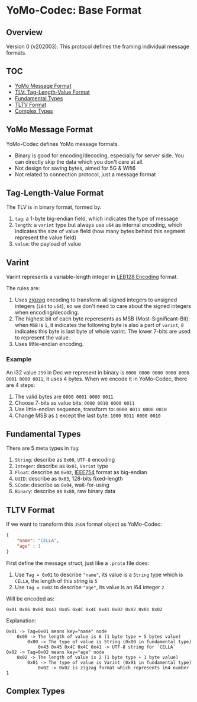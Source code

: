 # YoMo-Codec: Base Format

## Overview

Version 0 (v202003). This protocol defines the framing individual message formats.

## TOC

* [YoMo Message Format](#yomo-message-format)
* [TLV: Tag-Length-Value Format](#tag-length-value-format)
* [Fundamental Types](#fundamental-types)
* [TLTV Format](#tltv-format)
* [Complex Types](complex-types)

## YoMo Message Format

YoMo-Codec defines YoMo message formats.

* Binary is good for encoding/decoding, especially for server side. You can directly skip the data which you don't care at all.
* Not design for saving bytes, aimed for 5G & Wifi6
* Not related to connection protocol, just a message format

## Tag-Length-Value Format

The TLV is in binary format, formed by:

1. `tag`: a 1-byte big-endian field, which indicates the type of message
2. `length`: a `varint` type but always use `u64` as internal encoding, which indicates the size of value field (how many bytes behind this segment represent the value field)
3. `value`: the payload of value

## Varint

Varint represents a variable-length integer in [LEB128 Encoding](https://google.com/search?q=LEB128+Encoding) format.

The rules are:

1. Uses [zigzag](https://developers.google.com/protocol-buffers/docs/encoding#signed-integers) encoding to transform all signed integers to unsigned integers (`i64` to `u64`), so we don't need to care about the signed integers when encoding/decoding.
2. The highest bit of each byte reperesents as MSB (Most-Significant-Bit): when `MSB` is `1`, it indicates the following byte is also a part of `varint`, `0` indicates this byte is last byte of whole varint. The lower 7-bits are used to represent the value.
3. Uses little-endian encoding.

### Example

An i32 value `259` in Dec we represent in binary is `0000 0000 0000 0000 0000 0001 0000 0011`, it uses 4 bytes. When we encode it in YoMo-Codec, there are 4 steps:

1. The valid bytes are `0000 0001 0000 0011`
2. Choose 7-bits as value bits: `0000 0010 0000 0011`
3. Use little-endian sequence, transform to: `0000 0011 0000 0010`
4. Change MSB as `1` except the last byte: `1000 0011 0000 0010`

## Fundamental Types

There are 5 meta types in `Tag`:

1. `String`: describe as `0x00`, `UTF-8` encoding
2. `Integer`: describe as `0x01`, `Varint` type
3. `Float`: describe as `0x02`, [IEEE754](https://en.wikipedia.org/wiki/IEEE_754) format as big-endian
4. `UUID`: describe as `0x03`, 128-bits fixed-length
5. `SCode`: describe as `0x04`, wait-for-using
6. `Binary`: describe as `0x80`, raw binary data

## TLTV Format

If we want to transform this `JSON` format object as YoMo-Codec:

```json
{
    "name": "CELLA",
    "age" : 1
}
```

First define the message struct, just like a `.proto` file does:

1. Use `Tag = 0x01` to describe `"name"`, its value is a `String` type which is `CELLA`, the length of this string is `5`
2. Use `Tag = 0x02` to describe `"age"`, its value is an i64 integer `2`

Will be encoded as:

`0x01 0x06 0x00 0x43 0x45 0x4C 0x4C 0x41 0x02 0x02 0x01 0x02`

Explanation:

```
0x01 -> Tag=0x01 means key="name" node
    0x06 -> The length of value is 6 (1 byte type + 5 bytes value)
        0x00 -> The type of value is String (0x00 in fundamental type)
            0x43 0x45 0x4C 0x4C 0x41 -> UTF-8 string for `CELLA`
0x02 -> Tag=0x02 means key="age" node
    0x02 -> The length of value is 2 (1 byte type + 1 byte value)
        0x01 -> The type of value is Varint (0x01 in fundamental type)
            0x02 -> 0x02 is zigzag format which represents i64 number 1
```


## Complex Types
